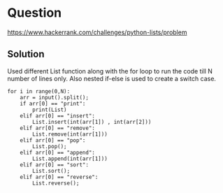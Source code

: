 
# Question

https://www.hackerrank.com/challenges/python-lists/problem



Solution
-------------
Used different List function along with the for loop to run the code till N number of lines only. Also nested if-else is used to create a switch case.

	for i in range(0,N):
		arr = input().split();
		if arr[0] == "print":
			print(List)
		elif arr[0] == "insert":
			List.insert(int(arr[1]) , int(arr[2]))
		elif arr[0] == "remove":
			List.remove(int(arr[1]))
		elif arr[0] == "pop":
			List.pop();
		elif arr[0] == "append":
			List.append(int(arr[1]))
		elif arr[0] == "sort":
			List.sort();
		elif arr[0] == "reverse":
			List.reverse();

